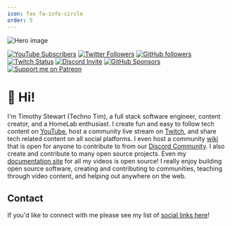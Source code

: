```yaml
---
icon: fas fa-info-circle
order: 5
---
```


![Hero image](/assets/img/posts/techno-timgithub-profile.webp)

[![YouTube Subscribers](https://img.shields.io/youtube/channel/subscribers/UCOk-gHyjcWZNj3Br4oxwh0A?logo=youtube&logoColor=E05D44&style=for-the-badge&label=YouTube)](https://l.technotim.live/subscribe) 
[![Twitter Followers](https://img.shields.io/twitter/follow/technotimlive?color=0E7FC0&logo=twitter&style=for-the-badge&label=Twitter)](https://l.technotim.live/twitter)
[![GitHub followers](https://img.shields.io/github/followers/timothystewart6?logo=GitHub&style=for-the-badge)](https://l.technotim.live/github)
[![Twitch Status](https://img.shields.io/twitch/status/technotim?color=9147FF&logo=twitch&style=for-the-badge)](https://l.technotim.live/twitch)
[![Discord Invite](https://img.shields.io/discord/677701098101932032?color=4A55CC&label=Discord&logo=discord&style=for-the-badge)](https://l.technotim.live/discord)
[![GitHub Sponsors](https://img.shields.io/github/sponsors/timothystewart6?color=BF4B8A&logo=githubsponsors&style=for-the-badge&label=Sponsor%20on%20Github)](https://l.technotim.live/github-sponsor)
[![Support me on Patreon](https://img.shields.io/endpoint.svg?url=https%3A%2F%2Fshieldsio-patreon.vercel.app%2Fapi%3Fusername%3Dtechnotim%26type%3Dpatrons&style=for-the-badge)](https://l.technotim.live/patreon)

# 👋 Hi!

I'm Timothy Stewart (Techno Tim), a full stack software engineer, content creator, and a HomeLab enthusiast.   I create fun and easy to follow tech content on [YouTube](https://l.technotim.live/subscribe), host a community live stream on [Twitch](https://l.technotim.live/twitch), and share tech related content on all social platforms.  I even host a community [wiki](https://l.technotim.live/wiki) that is open for anyone to contribute to from our [Discord Community](https://l.technotim.live/discord). I also create and contribute to many open source projects. Even my [documentation site](https://l.technotim.live/docs) for all my videos is open source! I really enjoy building open source software, creating and contributing to communities, teaching through video content, and helping out anywhere on the web.

## Contact

If you'd like to connect with me please see my list of [social links here](https://links.technotim.live/)!
